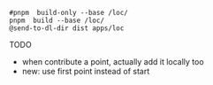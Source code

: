 
~~~
#pnpm  build-only --base /loc/
pnpm  build --base /loc/
@send-to-dl-dir dist apps/loc
~~~

TODO

- when contribute a point, actually add it locally too
- new: use first point instead of start


